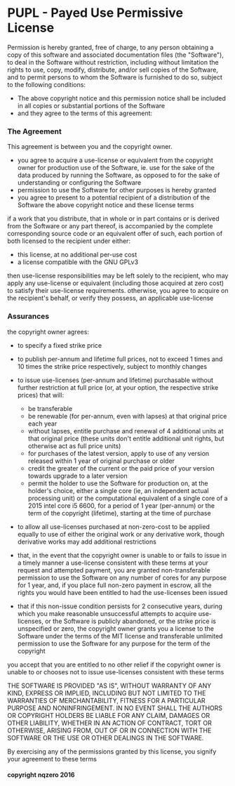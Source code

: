 # PUPL - Payed Use Permissive License

Permission is hereby granted, free of charge, to any person obtaining a copy of this software and associated documentation files (the "Software"), to deal in the Software without restriction, including without limitation the rights to use, copy, modify, distribute, and/or sell copies of the Software, and to permit persons to whom the Software is furnished to do so, subject to the following conditions:

- The above copyright notice and this permission notice shall be included in all copies or substantial portions of the Software
- and they agree to the terms of this agreement:


### The Agreement
This agreement is between you and the copyright owner.
- you agree to acquire a use-license or equivalent from the copyright owner for production use of the Software, ie. use for the sake of the data produced by running the Software, as opposed to for the sake of understanding or configuring the Software
- permission to use the Software for other purposes is hereby granted
- you agree to present to a potential recipient of a distribution of the Software the above copyright notice and these license terms

if a work that you distribute, that in whole or in part contains or is derived from the Software or any part thereof, is accompanied by the complete corresponding source code or an equivalent offer of such, each portion of both licensed to the recipient under either:
 - this license, at no additional per-use cost
 - a license compatible with the GNU GPLv3

then use-license responsibilities may be left solely to the recipient, who may apply any use-license or equivalent (including those acquired at zero cost) to satisfy their use-license requirements.
otherwise, you agree to acquire on the recipient's behalf, or verify they possess, an applicable use-license



### Assurances
the copyright owner agrees:
- to specify a fixed strike price
- to publish per-annum and lifetime full prices, not to exceed 1 times and 10 times the strike price respectively, subject to monthly changes
- to issue use-licenses (per-annum and lifetime) purchasable without further restriction at full price (or, at your option, the respective strike prices) that will:
    - be transferable
    - be renewable (for per-annum, even with lapses) at that original price each year
    - without lapses, entitle purchase and renewal of 4 additional units at that original price (these units don't entitle additional unit rights, but otherwise act as full price units)
    - for purchases of the latest version, apply to use of any version released within 1 year of original purchase or older
    - credit the greater of the current or the paid price of your version towards upgrade to a later version
    - permit the holder to use the Software for production on, at the holder's choice, either a single core (ie, an independent actual processing unit) or the computational equivalent of a single core of a 2015 intel core i5 6600, for a period of 1 year (per-annum) or the term of the copyright (lifetime), starting at the time of purchase
- to allow all use-licenses purchased at non-zero-cost to be applied equally to use of either the original work or any derivative work, though derivative works may add additional restrictions


- that, in the event that the copyright owner is unable to or fails to issue in a timely manner a use-license consistent with these terms at your request and attempted payment, you are granted non-transferable permission to use the Software on any number of cores for any purpose for 1 year,
and, if you place full non-zero payment in escrow, all the rights you would have been entitled to had the use-licenses been issued

- that if this non-issue condition persists for 2 consecutive years, during which you make reasonable unsuccessful attempts to acquire use-licenses, or the Software is publicly abandoned, or the strike price is unspecified or zero, the copyright owner grants you a license to the Software under the terms of the MIT license and transferable unlimited permission to use the Software for any purpose for the term of the copyright

you accept that you are entitled to no other relief if the copyright owner is unable to or chooses not to issue use-licenses consistent with these terms


THE SOFTWARE IS PROVIDED "AS IS", WITHOUT WARRANTY OF ANY KIND, EXPRESS OR IMPLIED, INCLUDING BUT NOT LIMITED TO THE WARRANTIES OF MERCHANTABILITY, FITNESS FOR A PARTICULAR PURPOSE AND NONINFRINGEMENT. IN NO EVENT SHALL THE AUTHORS OR COPYRIGHT HOLDERS BE LIABLE FOR ANY CLAIM, DAMAGES OR OTHER LIABILITY, WHETHER IN AN ACTION OF CONTRACT, TORT OR OTHERWISE, ARISING FROM, OUT OF OR IN CONNECTION WITH THE SOFTWARE OR THE USE OR OTHER DEALINGS IN THE SOFTWARE.

By exercising any of the permissions granted by this license, you signify your agreement to these terms



#### copyright nqzero 2016
